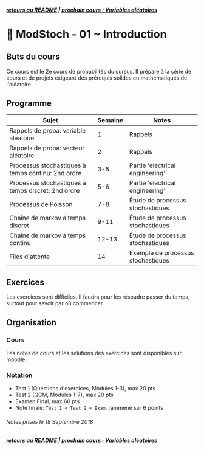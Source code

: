 ##### [retours au README](./README.md) | [prochain cours : Variables aléatoires](./01.2.Variables_aléatoires.md)

# 🎲 ModStoch - 01 ~ Introduction

## Buts du cours

Ce cours est le 2e cours de probabilités du cursus. Il prépare à la série de cours et de projets exigeant des prérequis solides en mathématiques de l'aléatoire.

## Programme

Sujet | Semaine | Notes
----- | ------- | -----
Rappels de proba: variable aléatoire | 1 | Rappels
Rappels de proba: vecteur aléatoire | 2 | Rappels
Processus stochastiques à temps continu: 2nd ordre | 3-5 | Partie 'electrical engineering'
Processus stochastiques à temps discret: 2nd ordre | 5-6 | Partie 'electrical engineering'
Processus de Poisson | 7-8 | Étude de processus stochastiques
Chaîne de markov à temps discret | 9-11 | Étude de processus stochastiques
Chaîne de markov à temps continu | 12-13 | Étude de processus stochastiques
Files d'attente | 14 | Exemple de processus stochastiques

## Exercices

Les exercices sont difficiles. Il faudra pour les résoudre passer du temps, surtout pour savoir par où commencer.

## Organisation

### Cours

Les notes de cours et les solutions des exercices sont disponibles sur moodle.

### Notation

- Test 1 (Questions d'exercices, Modules 1-3), max 20 pts
- Test 2 (QCM, Modules 1-7), max 20 pts
- Examen Final, max 60 pts
- Note finale:  `Test 1 + Test 2 + Exam`, rammené sur 6 points

###### Notes prises le 18 Septembre 2018

##### [retours au README](./README.md) | [prochain cours : Variables aléatoires](./01.2.Variables_aléatoires.md)

